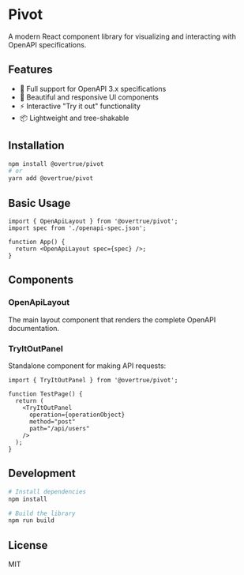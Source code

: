 # Pivot

A modern React component library for visualizing and interacting with OpenAPI specifications.

## Features

- 🚀 Full support for OpenAPI 3.x specifications
- 🎨 Beautiful and responsive UI components
- ⚡️ Interactive "Try it out" functionality
- 📦 Lightweight and tree-shakable

## Installation

```bash
npm install @overtrue/pivot
# or
yarn add @overtrue/pivot
```

## Basic Usage

```tsx
import { OpenApiLayout } from '@overtrue/pivot';
import spec from './openapi-spec.json';

function App() {
  return <OpenApiLayout spec={spec} />;
}
```

## Components

### OpenApiLayout

The main layout component that renders the complete OpenAPI documentation.

### TryItOutPanel

Standalone component for making API requests:

```tsx
import { TryItOutPanel } from '@overtrue/pivot';

function TestPage() {
  return (
    <TryItOutPanel
      operation={operationObject}
      method="post"
      path="/api/users"
    />
  );
}
```

## Development

```bash
# Install dependencies
npm install

# Build the library
npm run build
```

## License

MIT
